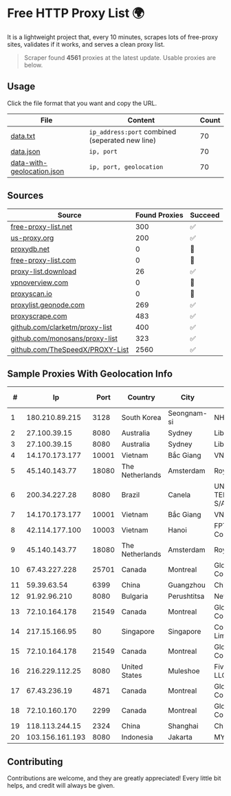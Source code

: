 
# Free HTTP Proxy List 🌍

It is a lightweight project that, every 10 minutes, scrapes lots of free-proxy sites, validates if it works, and serves a clean proxy list.


> Scraper found **4561** proxies at the latest update. Usable proxies are below.

## Usage

Click the file format that you want and copy the URL.


|File|Content|Count|
|----|-------|-----|
|[data.txt](https://raw.githubusercontent.com/themiralay/Proxy-List-World/master/data.txt)|`ip_address:port` combined (seperated new line)|70|
|[data.json](https://raw.githubusercontent.com/themiralay/Proxy-List-World/master/data.json)|`ip, port`|70|
|[data-with-geolocation.json](https://raw.githubusercontent.com/themiralay/Proxy-List-World/master/data-with-geolocation.json)|`ip, port, geolocation`|70|

## Sources

|Source|Found Proxies|Succeed|
|------|-------------|-------|
|[free-proxy-list.net](https://free-proxy-list.net)|300|✅|
|[us-proxy.org](https://www.us-proxy.org)|200|✅|
|[proxydb.net](http://proxydb.net)|0|🚫|
|[free-proxy-list.com](https://free-proxy-list.com/?page=&port=&type%5B%5D=http&type%5B%5D=https&up_time=0&search=Search)|0|🚫|
|[proxy-list.download](https://www.proxy-list.download/HTTP)|26|✅|
|[vpnoverview.com](https://vpnoverview.com/privacy/anonymous-browsing/free-proxy-servers)|0|🚫|
|[proxyscan.io](https://www.proxyscan.io)|0|🚫|
|[proxylist.geonode.com](https://proxylist.geonode.com/api/proxy-list?limit=300&page=1&sort_by=lastChecked&sort_type=desc&protocols=http,https)|269|✅|
|[proxyscrape.com](https://api.proxyscrape.com/v2/?request=displayproxies&protocol=http&timeout=10000&country=all&ssl=all&anonymity=all)|483|✅|
|[github.com/clarketm/proxy-list](https://raw.githubusercontent.com/clarketm/proxy-list/master/proxy-list-raw.txt)|400|✅|
|[github.com/monosans/proxy-list](https://raw.githubusercontent.com/monosans/proxy-list/main/proxies/http.txt)|323|✅|
|[github.com/TheSpeedX/PROXY-List](https://raw.githubusercontent.com/TheSpeedX/PROXY-List/master/http.txt)|2560|✅|


## Sample Proxies With Geolocation Info

|#|Ip|Port|Country|City|Internet Service Provider|
|-|--|----|-------|----|-------------------------|
|1|180.210.89.215|3128|South Korea|Seongnam-si|NHNCLOUD|
|2|27.100.39.15|8080|Australia|Sydney|Liberally Network LLC|
|3|27.100.39.15|8080|Australia|Sydney|Liberally Network LLC|
|4|14.170.173.177|10001|Vietnam|Bắc Giang|VNPT-VNNIC|
|5|45.140.143.77|18080|The Netherlands|Amsterdam|RoyaleHosting BV|
|6|200.34.227.28|8080|Brazil|Canela|UNIFIQUE TELECOMUNICACOES S/A|
|7|14.170.173.177|10001|Vietnam|Bắc Giang|VNPT-VNNIC|
|8|42.114.177.100|10003|Vietnam|Hanoi|FPT Telecom Company|
|9|45.140.143.77|18080|The Netherlands|Amsterdam|RoyaleHosting BV|
|10|67.43.227.228|25701|Canada|Montreal|GloboTech Communications|
|11|59.39.63.54|6399|China|Guangzhou|Chinanet|
|12|91.92.96.210|8080|Bulgaria|Perushtitsa|Netguard LLC|
|13|72.10.164.178|21549|Canada|Montreal|GloboTech Communications|
|14|217.15.166.95|80|Singapore|Singapore|Contabo Asia Private Limited|
|15|72.10.164.178|21549|Canada|Montreal|GloboTech Communications|
|16|216.229.112.25|8080|United States|Muleshoe|Five Area Systems, LLC|
|17|67.43.236.19|4871|Canada|Montreal|GloboTech Communications|
|18|72.10.160.170|2299|Canada|Montreal|GloboTech Communications|
|19|118.113.244.15|2324|China|Shanghai|Chinanet|
|20|103.156.161.193|8080|Indonesia|Jakarta|MYREPUBLIC|



## Contributing

Contributions are welcome, and they are greatly appreciated! Every
little bit helps, and credit will always be given.

